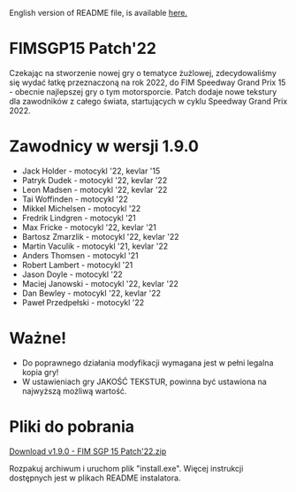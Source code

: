 English version of README file, is available [here.](https://github.com/Kemt66/FIMSGP15-patch22/blob/7d527e3b1f7c6eee7e7134999cfd8a8dc517d9c3/README_en.md)

# FIMSGP15 Patch'22
Czekając na stworzenie nowej gry o tematyce żużlowej, zdecydowaliśmy się wydać łatkę przeznaczoną na rok 2022, do FIM Speedway Grand Prix 15 - obecnie najlepszej gry o tym motorsporcie.
Patch dodaje nowe tekstury dla zawodników z całego świata, startujących w cyklu Speedway Grand Prix 2022.

# Zawodnicy w wersji 1.9.0

- Jack Holder       - motocykl '22, kevlar '15
- Patryk Dudek      - motocykl '22, kevlar '22
- Leon Madsen       - motocykl '22, kevlar '22
- Tai Woffinden     - motocykl '22
- Mikkel Michelsen  - motocykl '22
- Fredrik Lindgren  - motocykl '21
- Max Fricke        - motocykl '22, kevlar '21
- Bartosz Zmarzlik  - motocykl '22, kevlar '22
- Martin Vaculik    - motocykl '21, kevlar '22
- Anders Thomsen    - motocykl '21
- Robert Lambert    - motocykl '21
- Jason Doyle       - motocykl '22
- Maciej Janowski   - motocykl '22, kevlar '22
- Dan Bewley        - motocykl '22, kevlar '22
- Paweł Przedpełski - motocykl '22

# Ważne!

- Do poprawnego działania modyfikacji wymagana jest w pełni legalna kopia gry!
- W ustawieniach gry JAKOŚĆ TEKSTUR, powinna być ustawiona na najwyższą możliwą wartość.

# Pliki do pobrania

[Download v1.9.0 - FIM SGP 15 Patch'22.zip](https://github.com/Kemt66/FIMSGP15-patch22/releases/download/1.9/FIM.SGP.15.Patch.22.zip)

Rozpakuj archiwum i uruchom plik "install.exe".
Więcej instrukcji dostępnych jest w plikach README instalatora.
